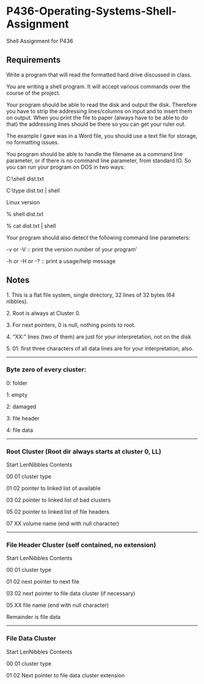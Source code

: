 # P436-Operating-Systems-Shell-Assignment
Shell Assignment for P436

## Requirements

Write a program that will read the formatted hard drive discussed in class.

You are writing a shell program. It will accept various commands over the course of the project.

Your program should be able to read the disk and output the disk. Therefore you have to strip the addressing lines/columns on input and to insert them on output. When you print the file to paper (always have to be able to do that) the addressing lines should be there so you can get your ruler out.

The example I gave was in a Word file, you should use a text file for storage, no formatting issues.

You program should be able to handle the filename as a command line parameter, or if there is no command line parameter, from standard IO. So you can run your program on DOS in two ways:

C:\shell dist.txt

C:\type dist.txt | shell

Linux version

% shell dist.txt

% cat dist.txt | shell

Your program should also detect the following command line parameters:

-v or -V :: print the version number of your program’

-h or -H or -? :: print a usage/help message

## Notes

1\. This is a flat file system, single directory, 32 lines of 32 bytes (64 nibbles).

2\. Root is always at Cluster 0.

3\. For next pointers, 0 is null, nothing points to root.

4\. “XX:” lines (two of them) are just for your interpretation, not on the disk

5\. 01: first three characters of all data lines are for your interpretation, also.

--------------------------------------------------------------

### Byte zero of every cluster:

0: folder

1: empty

2: damaged

3: file header

4: file data

--------------------------------------------------------------

### Root Cluster (Root dir always starts at cluster 0, LL)
Start LenNibbles Contents

00 01 cluster type

01 02 pointer to linked list of available

03 02 pointer to linked list of bad clusters

05 02 pointer to linked list of file headers

07 XX volume name (end with null character)

--------------------------------------------------------------

### File Header Cluster (self contained, no extension)

Start LenNibbles Contents

00 01 cluster type

01 02 next pointer to next file

03 02 next pointer to file data cluster (if necessary)

05 XX file name (end with null character)

Remainder is file data

--------------------------------------------------------------

### File Data Cluster

Start LenNibbles Contents

00 01 cluster type

01 02 Next pointer to file data cluster extension